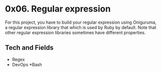 # 0x06. Regular expression
For this project, you have to build your regular expression using Oniguruma,
a regular expression library that which is used by Ruby by default.
Note that other regular expression libraries sometimes have different properties.

## Tech and Fields
* Regex
* DevOps
*Bash

